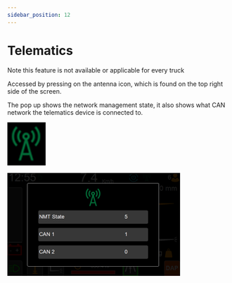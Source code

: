 ```yaml
---
sidebar_position: 12
---
```


# Telematics

Note this feature is not available or applicable for every truck

Accessed by pressing on the antenna icon, which is found on the top right side of the screen.

The pop up shows the network management state, it also shows what CAN network the telematics device is connected to.

![telematics-one](telematics-one.png)

![telematics-two](telematics-two.png)

